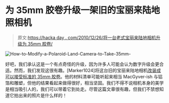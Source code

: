# 为 35mm 胶卷升级一架旧的宝丽来陆地照相机

> 原文:[https://hacka day . com/2010/12/26/将一台老式宝丽来陆地相机升级为 35mm 胶卷/](https://hackaday.com/2010/12/26/upgrading-an-old-polaroid-land-camera-for-35mm-rolls/)

![](../Images/4407dcbc41f9c6c9437797caf8cc54a4.png "How-to-Modify-a-Polaroid-Land-Camera-to-Take-35mm-")

好吧，我们承认这是一个有点奇怪的升级，因为许多人可能会认为数字升级会更合适。然而，我们发现这很有趣。[Marker1024]将这台旧的宝丽来陆地相机[改装成可以接受标准的 35mm 胶卷](http://www.instructables.com/id/How-to-Modify-a-Polaroid-Land-Camera-to-Take-35mm-/)。他的材料清单可能听起来相当 MacGyver-ish 与铝箔和雕塑，但他的结果看起来做得很好，相当坚固。我们不得不说相机本身的美学是相当吸引人的，我们可以带着它到处走。尽管这篇文章很有趣，但我们不禁想知道它拍出来的照片是什么样的！